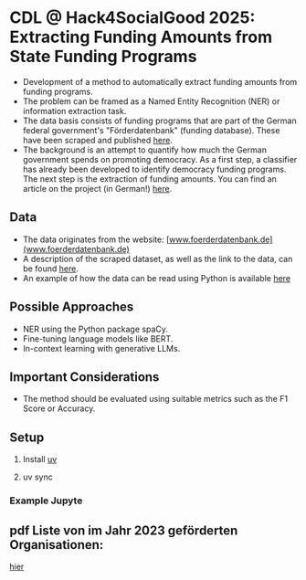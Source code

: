 # CDL @ Hack4SocialGood 2025: Extracting Funding Amounts from State Funding Programs

- Development of a method to automatically extract funding amounts from funding programs.
- The problem can be framed as a Named Entity Recognition (NER) or information extraction task.
- The data basis consists of funding programs that are part of the German federal government's "Förderdatenbank" (funding database). These have been scraped and published [here](https://github.com/CorrelAid/cdl_funding_crawler).
- The background is an attempt to quantify how much the German government spends on promoting democracy. As a first step, a classifier has already been developed to identify democracy funding programs. The next step is the extraction of funding amounts. You can find an article on the project (in German!) [here](https://civic-data.de/transparente_demokratiefoerderung/).

## Data

- The data originates from the website: [www.foerderdatenbank.de](www.foerderdatenbank.de)
- A description of the scraped dataset, as well as the link to the data, can be found [here](https://github.com/CorrelAid/cdl_funding_crawler).
- An example of how the data can be read using Python is available [here](https://github.com/CorrelAid/cdl_funding_crawler/blob/main/index.ipynb)

## Possible Approaches

- NER using the Python package spaCy.
- Fine-tuning language models like BERT.
- In-context learning with generative LLMs.

## Important Considerations
- The method should be evaluated using suitable metrics such as the F1 Score or Accuracy.

## Setup

1. Install [uv](https://docs.astral.sh/uv/#installation)

2. uv sync

### Example Jupyte

## pdf Liste von im Jahr 2023 geförderten Organisationen:
[hier](https://dserver.bundestag.de/btd/20/102/2010233.pdf)
